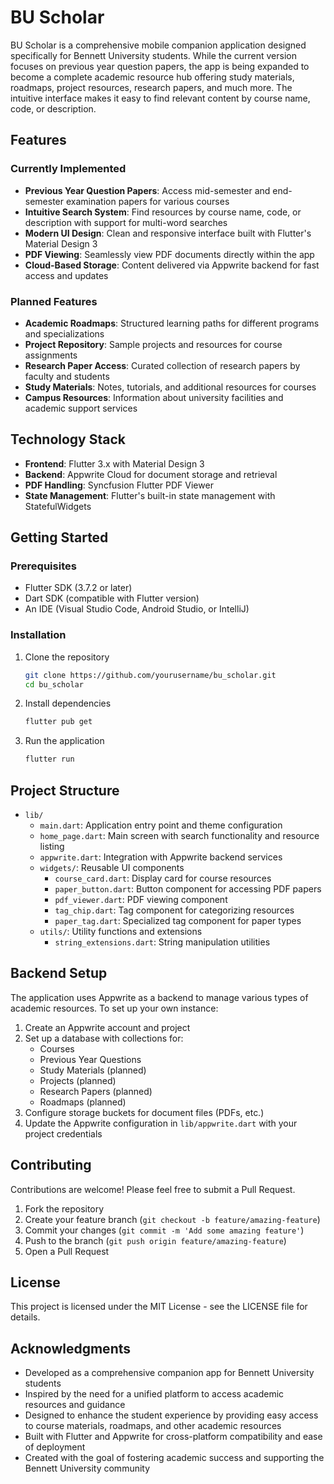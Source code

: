 # BU Scholar

BU Scholar is a comprehensive mobile companion application designed specifically for Bennett University students. While the current version focuses on previous year question papers, the app is being expanded to become a complete academic resource hub offering study materials, roadmaps, project resources, research papers, and much more. The intuitive interface makes it easy to find relevant content by course name, code, or description.


## Features

### Currently Implemented
- **Previous Year Question Papers**: Access mid-semester and end-semester examination papers for various courses
- **Intuitive Search System**: Find resources by course name, code, or description with support for multi-word searches
- **Modern UI Design**: Clean and responsive interface built with Flutter's Material Design 3
- **PDF Viewing**: Seamlessly view PDF documents directly within the app
- **Cloud-Based Storage**: Content delivered via Appwrite backend for fast access and updates

### Planned Features
- **Academic Roadmaps**: Structured learning paths for different programs and specializations
- **Project Repository**: Sample projects and resources for course assignments
- **Research Paper Access**: Curated collection of research papers by faculty and students
- **Study Materials**: Notes, tutorials, and additional resources for courses
- **Campus Resources**: Information about university facilities and academic support services

## Technology Stack

- **Frontend**: Flutter 3.x with Material Design 3
- **Backend**: Appwrite Cloud for document storage and retrieval
- **PDF Handling**: Syncfusion Flutter PDF Viewer
- **State Management**: Flutter's built-in state management with StatefulWidgets

## Getting Started

### Prerequisites

- Flutter SDK (3.7.2 or later)
- Dart SDK (compatible with Flutter version)
- An IDE (Visual Studio Code, Android Studio, or IntelliJ)

### Installation

1. Clone the repository
   ```bash
   git clone https://github.com/yourusername/bu_scholar.git
   cd bu_scholar
   ```

2. Install dependencies
   ```bash
   flutter pub get
   ```

3. Run the application
   ```bash
   flutter run
   ```

## Project Structure

- `lib/`
  - `main.dart`: Application entry point and theme configuration
  - `home_page.dart`: Main screen with search functionality and resource listing
  - `appwrite.dart`: Integration with Appwrite backend services
  - `widgets/`: Reusable UI components
    - `course_card.dart`: Display card for course resources
    - `paper_button.dart`: Button component for accessing PDF papers
    - `pdf_viewer.dart`: PDF viewing component
    - `tag_chip.dart`: Tag component for categorizing resources
    - `paper_tag.dart`: Specialized tag component for paper types
  - `utils/`: Utility functions and extensions
    - `string_extensions.dart`: String manipulation utilities

## Backend Setup

The application uses Appwrite as a backend to manage various types of academic resources. To set up your own instance:

1. Create an Appwrite account and project
2. Set up a database with collections for:
   - Courses
   - Previous Year Questions
   - Study Materials (planned)
   - Projects (planned)
   - Research Papers (planned)
   - Roadmaps (planned)
3. Configure storage buckets for document files (PDFs, etc.)
4. Update the Appwrite configuration in `lib/appwrite.dart` with your project credentials

## Contributing

Contributions are welcome! Please feel free to submit a Pull Request.

1. Fork the repository
2. Create your feature branch (`git checkout -b feature/amazing-feature`)
3. Commit your changes (`git commit -m 'Add some amazing feature'`)
4. Push to the branch (`git push origin feature/amazing-feature`)
5. Open a Pull Request

## License

This project is licensed under the MIT License - see the LICENSE file for details.

## Acknowledgments

- Developed as a comprehensive companion app for Bennett University students
- Inspired by the need for a unified platform to access academic resources and guidance
- Designed to enhance the student experience by providing easy access to course materials, roadmaps, and other academic resources
- Built with Flutter and Appwrite for cross-platform compatibility and ease of deployment
- Created with the goal of fostering academic success and supporting the Bennett University community

